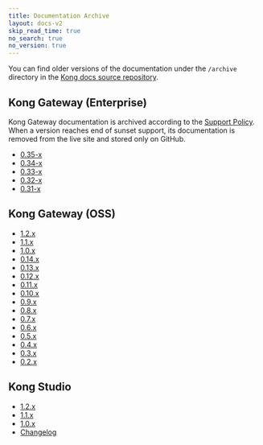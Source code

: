 ```yaml
---
title: Documentation Archive
layout: docs-v2
skip_read_time: true
no_search: true
no_version: true
---
```


You can find older versions of the documentation under the `/archive` directory
in the [Kong docs source repository](https://github.com/Kong/docs.konghq.com).

## Kong Gateway (Enterprise)

Kong Gateway documentation is archived according to the
[Support Policy](/enterprise/latest/support-policy). When a version reaches
end of sunset support, its documentation is removed from the live site and
stored only on GitHub.

* [0.35-x](https://github.com/Kong/docs.konghq.com/tree/master/archive/enterprise/0.35-x)
* [0.34-x](https://github.com/Kong/docs.konghq.com/tree/master/archive/enterprise/0.34-x)
* [0.33-x](https://github.com/Kong/docs.konghq.com/tree/master/archive/enterprise/0.33-x)
* [0.32-x](https://github.com/Kong/docs.konghq.com/tree/master/archive/enterprise/0.32-x)
* [0.31-x](https://github.com/Kong/docs.konghq.com/tree/master/archive/enterprise/0.31-x)

## Kong Gateway (OSS)

* [1.2.x](https://github.com/Kong/docs.konghq.com/tree/master/archive/1.2.x)
* [1.1.x](https://github.com/Kong/docs.konghq.com/tree/master/archive/1.1.x)
* [1.0.x](https://github.com/Kong/docs.konghq.com/tree/master/archive/1.0.x)
* [0.14.x](https://github.com/Kong/docs.konghq.com/tree/master/archive/0.14.x)
* [0.13.x](https://github.com/Kong/docs.konghq.com/tree/master/archive/0.13.x)
* [0.12.x](https://github.com/Kong/docs.konghq.com/tree/master/archive/0.12.x)
* [0.11.x](https://github.com/Kong/docs.konghq.com/tree/master/archive/0.11.x)
* [0.10.x](https://github.com/Kong/docs.konghq.com/tree/master/archive/0.10.x)
* [0.9.x](https://github.com/Kong/docs.konghq.com/tree/master/archive/0.9.x)
* [0.8.x](https://github.com/Kong/docs.konghq.com/tree/master/archive/0.8.x)
* [0.7.x](https://github.com/Kong/docs.konghq.com/tree/master/archive/0.7.x)
* [0.6.x](https://github.com/Kong/docs.konghq.com/tree/master/archive/0.6.x)
* [0.5.x](https://github.com/Kong/docs.konghq.com/tree/master/archive/0.5.x)
* [0.4.x](https://github.com/Kong/docs.konghq.com/tree/master/archive/0.4.x)
* [0.3.x](https://github.com/Kong/docs.konghq.com/tree/master/archive/0.3.x)
* [0.2.x](https://github.com/Kong/docs.konghq.com/tree/master/archive/0.2.x)

## Kong Studio

* [1.2.x](https://github.com/Kong/docs.konghq.com/tree/master/archive/studio/old/1.2.x)
* [1.1.x](https://github.com/Kong/docs.konghq.com/tree/master/archive/studio/old/1.1.x)
* [1.0.x](https://github.com/Kong/docs.konghq.com/tree/master/archive/studio/old/1.0.x)
* [Changelog](https://github.com/Kong/docs.konghq.com/tree/master/archive/studio/old/changelog.md)
